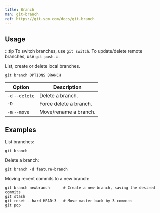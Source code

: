 ```yaml
---
title: Branch
man: git-branch
ref: https://git-scm.com/docs/git-branch
---
```


## Usage

:::tip
To switch branches, use `git switch`.
To update/delete remote branches, use `git push`.
:::

List, create or delete local branches.

```shell
git branch OPTIONS BRANCH
```

| Option          | Description            |
| --------------- | ---------------------- |
| `-d` `--delete` | Delete a branch.       |
| `-D`            | Force delete a branch. |
| `-m` `--move`   | Move/rename a branch.  |

## Examples

List branches:

```shell
git branch
```

Delete a branch:

```shell
git branch -d feature-branch
```

Moving recent commits to a new branch:

```shell
git branch newbranch      # Create a new branch, saving the desired commits
git stash
git reset --hard HEAD~3   # Move master back by 3 commits
git pop
```
